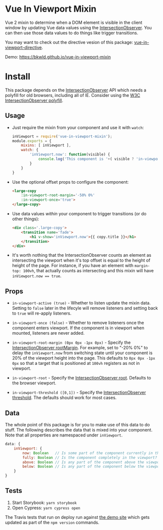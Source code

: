 # Vue In Viewport Mixin

Vue 2 mixin to determine when a DOM element is visible in the client window by updating Vue data values using the [IntersectionObserver](https://developer.mozilla.org/en-US/docs/Web/API/IntersectionObserver).  You can then use those data values to do things like trigger transitions.

You may want to check out the directive vesion of this package: [vue-in-viewport-directive](https://github.com/BKWLD/vue-in-viewport-directive).

Demo: https://bkwld.github.io/vue-in-viewport-mixin

# Install

This package depends on the [IntersectionObserver](https://developer.mozilla.org/en-US/docs/Web/API/IntersectionObserver) API which needs a polyfill for old browsers, including all of IE.  Consider using the [W3C IntersectionObserver polyfill](https://github.com/w3c/IntersectionObserver/tree/master/polyfill).


## Usage

* Just require the mixin from your component and use it with `watch`:
	```js
	inViewport = require('vue-in-viewport-mixin');
	module.exports = {
		mixins: [ inViewport ],
		watch: {
			'inViewport.now': function(visible) {
				console.log('This component is '+( visible ? 'in-viewport' : 'hidden'));
			}
		}
	}
	```

* Use the optional offset props to configure the component:
	```html
	<large-copy
		:in-viewport-root-margin='-50% 0%'
		:in-viewport-once='true'>
	</large-copy>
	```

* Use data values _within_ your component to trigger transitions (or do other things):
	```html
	<div class='.large-copy'>
		<transition name='fade'>
			<h1 v-show='inViewport.now'>{{ copy.title }}</h1>
		</transition>
	</div>
	```
	
* It's worth nothing that the IntersectionObserver counts an element as intersecting the viewport when it's top offset is equal to the height of height of the page.  For instance, if you have an element with `margin-top: 100vh`, that actually counts as intersecting and this mixin will have `inViewport.now == true`.

## Props

- `in-viewport-active (true)` - Whether to listen update the mixin data.  Setting to `false` later in the lifecyle will remove listeners and setting back to `true` will re-apply listeners.

- `in-viewport-once (false)` - Whether to remove listeners once the component enters viewport.  If the component is in viewport when mounted, listeners are never added.

- `in-viewport-root-margin (0px 0px -1px 0px)` - Specify the [IntersectionObserver rootMargin](https://developer.mozilla.org/en-US/docs/Web/API/IntersectionObserver/IntersectionObserver#Parameters).  For example, set to "-20% 0%" to delay the `inViewport.now` from switching state until your component is 20% of the viewport height into the page. This defaults to `0px 0px -1px 0px` so that a target that is positioned at `100vh` registers as not in viewport.

- `in-viewport-root` - Specify the [IntersectionObserver root](https://developer.mozilla.org/en-US/docs/Web/API/IntersectionObserver/IntersectionObserver#Parameters).  Defaults to the browser viewport.

- `in-viewport-threshold ([0,1])` - Specify the [IntersectionObserver threshold](https://developer.mozilla.org/en-US/docs/Web/API/IntersectionObserver/IntersectionObserver#Parameters).  The defaults should work for most cases.

## Data

The whole point of this package is for you to make use of this data to do stuff. The following describes the data that is mixed into your component.  Note that all properties are namespaced under `inViewport`.

```js
data: {
	inViewport: {
		now: Boolean   // Is some part of the component currently in the viewport?
		fully: Boolean // Is the component completely in the viewport?
		above: Boolean // Is any part of the component above the viewport?
		below: Boolean // Is any part of the component below the viewport?
	}
}
```

## Tests

1. Start Storybook: `yarn storybook`
2. Open Cypress: `yarn cypress open`

The Travis tests that run on deploy run against [the demo site](https://bkwld.github.io/vue-in-viewport-mixin) which gets updated as part of the `npm version` commands.
